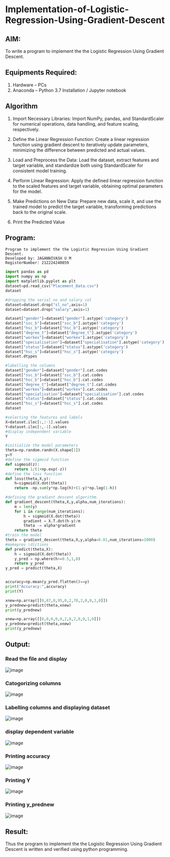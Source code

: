 # Implementation-of-Logistic-Regression-Using-Gradient-Descent

## AIM:
To write a program to implement the the Logistic Regression Using Gradient Descent.

## Equipments Required:
1. Hardware – PCs
2. Anaconda – Python 3.7 Installation / Jupyter notebook

## Algorithm
1. Import Necessary Libraries: Import NumPy, pandas, and StandardScaler for numerical operations, data handling, and feature scaling, respectively.

2. Define the Linear Regression Function: Create a linear regression function using gradient descent to iteratively update parameters, minimizing the difference between predicted and actual values.

3. Load and Preprocess the Data: Load the dataset, extract features and target variable, and standardize both using StandardScaler for consistent model training.

4. Perform Linear Regression: Apply the defined linear regression function to the scaled features and target variable, obtaining optimal parameters for the model.

5. Make Predictions on New Data: Prepare new data, scale it, and use the trained model to predict the target variable, transforming predictions back to the original scale.

6. Print the Predicted Value
## Program:
```
Program to implement the the Logistic Regression Using Gradient Descent.
Developed by: JAGANNIVASH U M
RegisterNumber: 212224240059
```
```py
import pandas as pd
import numpy as np
import matplotlib.pyplot as plt
dataset=pd.read_csv("Placement_Data.csv")
dataset

#dropping the serial no and salary col
dataset=dataset.drop("sl_no",axis=1)
dataset=dataset.drop("salary",axis=1)

dataset["gender"]=dataset["gender"].astype('category')
dataset["ssc_b"]=dataset["ssc_b"].astype('category')
dataset["hsc_b"]=dataset["hsc_b"].astype('category')
dataset["degree_t"]=dataset["degree_t"].astype('category')
dataset["workex"]=dataset["workex"].astype('category')
dataset["specialisation"]=dataset["specialisation"].astype('category')
dataset["status"]=dataset["status"].astype('category')
dataset["hsc_s"]=dataset["hsc_s"].astype('category')
dataset.dtypes

#labelling the columns
dataset["gender"]=dataset["gender"].cat.codes
dataset["ssc_b"]=dataset["ssc_b"].cat.codes
dataset["hsc_b"]=dataset["hsc_b"].cat.codes
dataset["degree_t"]=dataset["degree_t"].cat.codes
dataset["workex"]=dataset["workex"].cat.codes
dataset["specialisation"]=dataset["specialisation"].cat.codes
dataset["status"]=dataset["status"].cat.codes
dataset["hsc_s"]=dataset["hsc_s"].cat.codes
dataset

#selecting the features and labels
X=dataset.iloc[:,:-1].values
Y=dataset.iloc[:,-1].values
#display independent variable
Y

#initialize the model parameters
theta=np.random.randn(X.shape[1])
y=Y
#define the sigmoid function
def sigmoid(z):
    return 1/(1+np.exp(-z))
#define the loss function
def loss(theta,X,y):
    h=sigmoid(X.dot(theta))
    return -np.sum(y*np.log(h)+(1-y)*np.log(1-h))

#defining the gradient descent algorithm.
def gradient_descent(theta,X,y,alpha,num_iterations):
    m = len(y)
    for i in range(num_iterations):
        h = sigmoid(X.dot(theta))
        gradient = X.T.dot(h-y)/m
        theta -= alpha*gradient
    return theta
#train the model
theta = gradient_descent(theta,X,y,alpha=0.01,num_iterations=1000)
#makeprev \dictions
def predict(theta,X):
    h = sigmoid(X.dot(theta))
    y_pred = np.where(h>=0.5,1,0)
    return y_pred
y_pred = predict(theta,X)


accuracy=np.mean(y_pred.flatten()==y)
print("Accuracy:",accuracy)
print(Y)

xnew=np.array([[0,87,0,95,0,2,78,2,0,0,1,0]])
y_prednew=predict(theta,xnew)
print(y_prednew)

xnew=np.array([[0,0,0,0,0,2,8,2,0,0,1,0]])
y_prednew=predict(theta,xnew)
print(y_prednew)
```

## Output:

### Read the file and display
![image](https://github.com/user-attachments/assets/66495442-936b-4077-bfd8-4ff9249a27d5)
### Catogorizing columns
![image](https://github.com/user-attachments/assets/bcb0a554-ba5d-4c30-9e0e-6d24688c41c0)
### Labelling columns and displaying dataset
![image](https://github.com/user-attachments/assets/3eada41f-d154-4aa0-ba1c-e9714d51d178)
### display dependent variable
![image](https://github.com/user-attachments/assets/affc8417-7a1d-43e6-a6e8-aa9a8b14d74f)
### Printing accuracy
![image](https://github.com/user-attachments/assets/189b4c2c-e2a6-4d80-b8c1-3518a670b17d)
### Printing Y
![image](https://github.com/user-attachments/assets/9c6ec338-0cc3-4eb2-a2b6-92df04d295b9)
### Printing y_prednew
![image](https://github.com/user-attachments/assets/8ce3d262-f1e6-48b6-aeea-d92f00597398)




## Result:
Thus the program to implement the the Logistic Regression Using Gradient Descent is written and verified using python programming.

